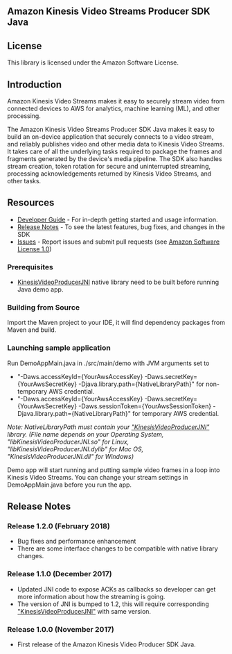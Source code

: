 ## Amazon Kinesis Video Streams Producer SDK Java

## License

This library is licensed under the Amazon Software License.

## Introduction

Amazon Kinesis Video Streams makes it easy to securely stream video from connected devices to AWS for analytics, machine learning (ML), and other processing.

The Amazon Kinesis Video Streams Producer SDK Java makes it easy to build an on-device application that securely connects to a video stream, and reliably publishes video and other media data to Kinesis Video Streams. It takes care of all the underlying tasks required to package the frames and fragments generated by the device's media pipeline. The SDK also handles stream creation, token rotation for secure and uninterrupted streaming, processing acknowledgements returned by Kinesis Video Streams, and other tasks.

## Resources

* [Developer Guide](https://docs.aws.amazon.com/kinesisvideostreams/latest/dg/producer-sdk-javaapi.html) - For in-depth getting started and usage information.
* [Release Notes](https://github.com/awslabs/amazon-kinesis-video-streams-producer-sdk-java/releases) - To see the latest features, bug fixes, and changes in the SDK
* [Issues](https://github.com/awslabs/amazon-kinesis-video-streams-producer-sdk-java/issues) - Report issues and submit pull requests (see [Amazon Software License 1.0](https://github.com/awslabs/amazon-kinesis-video-streams-producer-sdk-cpp/blob/master/LICENSE))


### Prerequisites

* [KinesisVideoProducerJNI](https://github.com/awslabs/amazon-kinesis-video-streams-producer-sdk-cpp#building-from-source) native library need to be built before running Java demo app.

### Building from Source

Import the Maven project to your IDE, it will find dependency packages from Maven and build.

### Launching sample application

Run DemoAppMain.java in ./src/main/demo with JVM arguments set to
* "-Daws.accessKeyId={YourAwsAccessKey} -Daws.secretKey={YourAwsSecretKey} -Djava.library.path={NativeLibraryPath}" for non-temporary AWS credential.
* "-Daws.accessKeyId={YourAwsAccessKey} -Daws.secretKey={YourAwsSecretKey} -Daws.sessionToken={YourAwsSessionToken} -Djava.library.path={NativeLibraryPath}" for temporary AWS credential.

*Note: NativeLibraryPath must contain  your ["KinesisVideoProducerJNI"](https://github.com/awslabs/amazon-kinesis-video-streams-producer-sdk-cpp) library. (File name depends on your Operating System, "libKinesisVideoProducerJNI.so" for Linux, "libKinesisVideoProducerJNI.dylib" for Mac OS, "KinesisVideoProducerJNI.dll" for Windows)*

Demo app will start running and putting sample video frames in a loop into Kinesis Video Streams. You can change your stream settings in DemoAppMain.java before you run the app.

## Release Notes

### Release 1.2.0 (February 2018)

* Bug fixes and performance enhancement
* There are some interface changes to be compatible with native library changes.

### Release 1.1.0 (December 2017)

* Updated JNI code to expose ACKs as callbacks so developer can get more information about how the streaming is going.
* The version of JNI is bumped to 1.2, this will require corresponding ["KinesisVideoProducerJNI"](https://github.com/awslabs/amazon-kinesis-video-streams-producer-sdk-cpp) with same version.

### Release 1.0.0 (November 2017)

* First release of the Amazon Kinesis Video Producer SDK Java.
